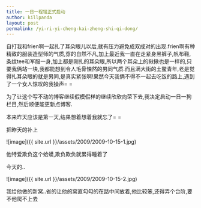 ```yaml
---
title: 一日一程锴正式启动
author: killpanda
layout: post
permalink: /yi-ri-yi-cheng-kai-zheng-shi-qi-dong/
---
```


自打我和frien啊一起扎了耳朵眼儿以后,就有压力避免成双成对的出现.frien啊有种精致的服装造型师的气质,穿的自然不凡,加上最近我一直在走紧身黑裤子,帆布鞋,条纹tee和军服一身,加上都是刚扎的耳朵眼,所以两个耳朵上的揪揪也是一样的,只要我俩站一块,我都能想到令人毛骨悚然的男同气质.而且满大街的土鳖青年,老是觉得扎耳朵眼的就是男同,是真实紧张啊!果然今天我俩不得不一起去吃饭的路上,遇到了一个女人惊叹的我操声= = 

为了让这个写不动的博客继续假模假样的继续欣欣向荣下去,我决定启动一日一狗栏目,然后顺便能更新点博客.

本来昨天应该是第一天,结果想着想着我就忘了= = 

把昨天的补上

![image]({{ site.url }}/assets/2009/2009-10-15-1.jpg)

他特爱欺负这个蛤蟆,欺负欺负就累得睡着了

今天的..

![image]({{ site.url }}/assets/2009/2009-10-15-2.jpg)

我给他做的新窝..省的让他的窝直勾勾的在路中间放着,他比较笨,还得弄个台阶,要不他爬不上去
